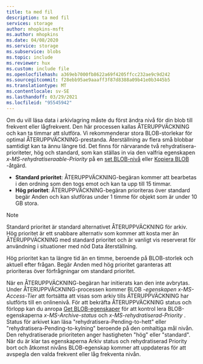 ```yaml
---
title: ta med fil
description: ta med fil
services: storage
author: mhopkins-msft
ms.author: mhopkins
ms.date: 04/08/2020
ms.service: storage
ms.subservice: blobs
ms.topic: include
ms.reviewer: hux
ms.custom: include file
ms.openlocfilehash: a369eb7000fb8622a69f4205ffcc232ae9c9d242
ms.sourcegitcommit: f28ebb95ae9aaaff3f87d8388a09b41e0b3445b5
ms.translationtype: MT
ms.contentlocale: sv-SE
ms.lasthandoff: 03/29/2021
ms.locfileid: "95545942"
---
```

Om du vill läsa data i arkivlagring måste du först ändra nivå för din blob till frekvent eller lågfrekvent. Den här processen kallas ÅTERUPPVÄCKNING och kan ta timmar att slutföra. Vi rekommenderar stora BLOB-storlekar för optimal ÅTERUPPVÄCKNING-prestanda. Återställning av flera små blobbar samtidigt kan ta ännu längre tid. Det finns för närvarande två rehydratisera-prioriteter, hög och standard, som kan ställas in via den valfria egenskapen *x-MS-rehydratiseraable-Priority* på en [set BLOB-nivå](/rest/api/storageservices/set-blob-tier) eller [Kopiera BLOB](/rest/api/storageservices/copy-blob) -åtgärd.

* **Standard prioritet**: ÅTERUPPVÄCKNING-begäran kommer att bearbetas i den ordning som den togs emot och kan ta upp till 15 timmar.
* **Hög prioritet**: ÅTERUPPVÄCKNING-begäran prioriteras över standard begär Anden och kan slutföras under 1 timme för objekt som är under 10 GB stora. 

> [!NOTE]
> Standard prioritet är standard alternativet ÅTERUPPVÄCKNING för arkiv. Hög prioritet är ett snabbare alternativ som kommer att kosta mer än ÅTERUPPVÄCKNING med standard prioritet och är vanligt vis reserverat för användning i situationer med nöd Data återställning.
>
> Hög prioritet kan ta längre tid än en timme, beroende på BLOB-storlek och aktuell efter frågan. Begär Anden med hög prioritet garanteras att prioriteras över förfrågningar om standard prioritet.

När en ÅTERUPPVÄCKNING-begäran har initierats kan den inte avbrytas. Under ÅTERUPPVÄCKNING-processen kommer BLOB *-egenskapen x-MS-Access-Tier* att fortsätta att visas som arkiv tills ÅTERUPPVÄCKNING har slutförts till en onlinenivå. För att bekräfta ÅTERUPPVÄCKNING status och förlopp kan du anropa [Get BLOB-egenskaper](/rest/api/storageservices/get-blob-properties) för att kontrol lera BLOB-egenskaperna *x-MS-Archive-status* och *x-MS-rehydratiserad-Priority* . Status för arkivet kan läsa "rehydratisera-Pending-to-hett" eller "rehydratisera-Pending-to-kylning" beroende på den omhaltiga mål nivån. Den rehydratiserade prioriteten anger hastigheten "hög" eller "standard". När du är klar tas egenskaperna Arkiv status och rehydratiserad Priority bort och åtkomst nivåns BLOB-egenskap kommer att uppdateras för att avspegla den valda frekvent eller låg frekventa nivån.